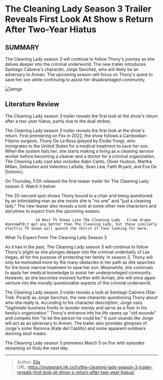 # The Cleaning Lady Season 3 Trailer Reveals First Look At Show s Return After Two-Year Hiatus


## SUMMARY 



  The Cleaning Lady season 3 will continue to follow Thony&#39;s journey as she delves deeper into the criminal underworld.   The new trailer introduces Santiago Cabrera&#39;s character, Jorge Sanchez, who will likely be an adversary to Arman.   The upcoming season will focus on Thony&#39;s quest to save her son while continuing to assist her disadvantaged community.  

![iamge](https://static1.srcdn.com/wordpress/wp-content/uploads/2024/01/untitled-7.jpg)

## Literature Review
The Cleaning Lady season 3 trailer reveals the first look at the show&#39;s return after a two-year hiatus, partly due to the dual strikes.




The Cleaning Lady season 3 trailer reveals the first look at the show&#39;s return. First premiering on Fox in 2022, the show follows a Cambodian-Filipino surgeon, Thony De La Rosa (played by Élodie Yung), who immigrates to the United States for a medical treatment to save her son. When the system fails her, she starts making a living as a cleaning service worker before becoming a cleaner and a doctor for a criminal organization. The Cleaning Lady cast also includes Adan Canto, Oliver Hudson, Martha Millan, Sebastien and Valentino LaSalle, Sean Lew, Faith Bryant, and Eva De Dominici.




On Thursday, FOX released the first teaser trailer for The Cleaning Lady season 3. Watch it below:


 

The 20-second spot shows Thony bound to a chair and being questioned by an intimidating man as she insists she is &#34;no one&#34; and &#34;just a cleaning lady.&#34; The new teaser also reveals a look at some other new characters and storylines to expect from the upcoming season.

                  10 Best TV Shows Like The Cleaning Lady   Crime drama doesn&#39;t get any better than The Cleaning Lady, but these similarly electric TV shows will quench the thirst of fans looking for more.    


 What To Expect From The Cleaning Lady Season 3 
          




As it has in the past, The Cleaning Lady season 3 will continue to follow Thony&#39;s plight as she plunges deeper into the criminal underbelly of Las Vegas, all for the purpose of protecting her family. In season 3, Thony will only be motivated more by the many obstacles in her path as she searches for the bone marrow treatment to save her son. Meanwhile, she continues to apply her medical knowledge to assist her underprivileged community. However, as she becomes involved further with Arman, she will once again venture into the morally questionable aspects of the criminal underworld.

The Cleaning Lady season 3 trailer reveals a look at Santiago Cabrera (Star Trek: Picard) as Jorge Sanchez, the new character questioning Thony about who she really is. According to his character description, Jorge uses &#34;legitimate business fronts to launder money and serve as a fixer in his family’s organization.&#34; Thony&#39;s entrance into his life opens up &#34;old wounds&#34; and compels him &#34;to be the person he could be.&#34; It sure sounds like Jorge will act as an adversary to Arman. The trailer also provides glimpses of Jorge&#39;s sister Ramona (Kate del Castillo) and some apparent evildoers donning skull masks.






The Cleaning Lady season 3 premieres March 5 on Fox with episodes streaming on Hulu the next day.






---

> Author: [Ella](https://instagram.hk.cn/)  
> URL: https://instagram.hk.cn/tv/the-cleaning-lady-season-3-trailer-reveals-first-look-at-show-s-return-after-two-year-hiatus/  


